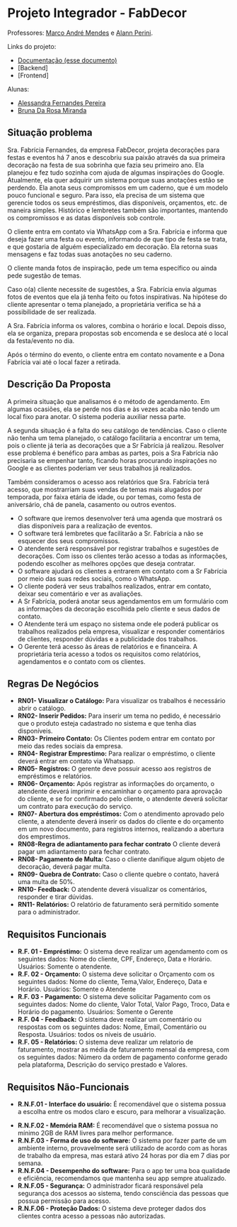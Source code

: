 # Projeto Integrador - FabDecor

Professores: [Marco André Mendes](github.com/marcoandre) e [Alann Perini](https://github.com/AlannKPerini).

Links do projeto:

-   [Documentação (esse documento)](https://github.com/alessandrafr4/fabidecor.git)
-   [Backend]
-   [Frontend]


Alunas: 
- [Alessandra Fernandes Pereira](https://github.com/alessandrafr4)
- [Bruna Da Rosa Miranda](https://github.com/Brunamy)

## Situação problema

Sra. Fabrícia Fernandes, da empresa FabDecor, projeta decorações para festas e eventos há 7 anos e descobriu sua paixão através da sua primeira decoração na festa de sua sobrinha que fazia seu primeiro ano. Ela planejou e fez tudo sozinha com ajuda de algumas inspirações do Google. Atualmente, ela quer adquirir um sistema porque suas anotações estão se perdendo. Ela anota seus compromissos em um caderno, que é um modelo pouco funcional e seguro. Para isso, ela precisa de um sistema que gerencie todos os seus empréstimos, dias disponíveis, orçamentos, etc. de maneira simples. Histórico e lembretes também são importantes, mantendo os compromissos e as datas disponíveis sob controle.

O cliente entra em contato via WhatsApp com a Sra. Fabrícia e informa que deseja fazer uma festa ou evento, informando de que tipo de festa se trata, e que gostaria de alguém especializado em decoração. Ela retorna suas mensagens e faz todas suas anotações no seu caderno.

O cliente manda fotos de inspiração, pede um tema específico ou ainda pede sugestão de temas.

Caso o(a) cliente necessite de  sugestões, a Sra. Fabrícia envia algumas fotos de eventos que ela já tenha feito ou fotos inspirativas. Na hipótese do cliente apresentar o tema planejado, a proprietária verifica se há a possibilidade de ser realizada.

A Sra. Fabrícia informa os valores, combina o horário e local. Depois disso, ela se organiza, prepara propostas sob encomenda e se desloca até o local da festa/evento no dia.

Após o término do evento, o cliente entra em contato novamente e a Dona Fabrícia vai até o local fazer a retirada.

## Descrição Da Proposta
  
A primeira situação que analisamos é o método de agendamento. Em algumas ocasiões, ela se perde nos dias e às vezes acaba não tendo um local fixo para anotar. O sistema poderia auxiliar nessa parte.

A segunda situação é a falta do seu catálogo de tendências. Caso o cliente não tenha um tema planejado, o catálogo facilitaria a encontrar um tema, pois o cliente já teria as decorações que a Sr Fabrícia já realizou. Resolver esse problema é benéfico para ambas as partes, pois a Sra Fabrícia não precisaria se empenhar tanto, ficando horas procurando inspirações no Google e as clientes poderiam ver seus trabalhos já realizados.

Também consideramos o acesso aos relatórios que Sra. Fabrícia terá acesso, que mostrarriam suas vendas de temas mais alugados por temporada, por faixa etária de idade, ou por temas, como festa de aniversário, chá de panela, casamento ou outros eventos.

- O software que iremos desenvolver terá uma agenda que mostrará os dias disponíveis para a realização de eventos.
- O software terá lembretes que facilitarão a Sr. Fabrícia a não se esquecer dos seus compromissos.
- O atendente será responsável por registrar trabalhos e sugestões de decorações. Com isso os clientes terão acesso a todas as informações, podendo escolher as melhores opções que deseja contratar.
- O software ajudará os clientes a entrarem em contato com a Sr Fabrícia por meio das suas redes sociais, como o WhatsApp.
- O cliente poderá ver seus trabalhos realizados, entrar em contato, deixar seu comentário e ver as avaliações.
- A Sr Fabrícia, poderá anotar seus agendamentos em um formulário com as informações da decoração escolhida pelo cliente e seus dados de contato.
- O Atendente terá um espaço no sistema onde ele poderá publicar os trabalhos realizados pela empresa, visualizar e responder comentários de clientes, responder dúvidas e a publicidade dos trabalhos.
- O Gerente terá acesso às áreas de relatórios e e financeira. A proprietária teria acesso a todos os requisitos como relatórios, agendamentos e o contato com os clientes. 


## Regras De Negócios 

- **RN01- Visualizar o Catálogo:** Para visualizar os trabalhos é necessário abrir o catálogo. 
- **RN02- Inserir Pedidos:** Para inserir um tema no pedido, é necessário que o produto esteja cadastrado no sistema e que tenha dias disponíveis.
- **RN03- Primeiro Contato:** Os Clientes podem entrar em contato por meio das redes sociais da empresa.
- **RN04- Registrar Emprestimo:** Para realizar o empréstimo, o cliente deverá entrar em contato via Whatsapp. 
- **RN05- Registros:** O gerente deve possuir acesso aos registros de empréstimos e relatórios.
- **RN06- Orçamento:** Após registrar as informações do orçamento, o atendente deverá imprimir e encaminhar o orçamento para aprovação do cliente, e se for confirmado pelo cliente, o atendente deverá solicitar um contrato para execução do serviço.
- **RN07- Abertura dos empréstimos:** Com o atendimento aprovado pelo cliente, a atendente deverá inserir os dados do cliente e do orçamento em um novo documento, para registros internos, realizando a abertura dos emprestimos.
- **RN08-Regra de adiantamento para fechar contrato** O cliente deverá pagar um adiantamento para fechar contrato.
- **RN08- Pagamento de Multa:** Caso o cliente danifique algum objeto de decoração, deverá pagar multa.
- **RN09- Quebra de Contrato:** Caso o cliente quebre o contato, haverá uma multa de 50%.
- **RN10- Feedback:** O atendente deverá visualizar os comentários, responder e tirar dúvidas.
- **RN11- Relatórios:** O relatório de faturamento será permitido somente para o administrador.

## Requisitos Funcionais

- **R.F. 01 - Empréstimo:** O sistema deve realizar um agendamento com os seguintes dados: Nome do cliente, CPF, Endereço, Data e Horário. Usuários: Somente o atendente.
- **R.F. 02 - Orçamento:** O sistema deve solicitar o Orçamento com os seguintes dados: Nome do cliente, Tema,Valor, Endereço, Data e Horário. 
Usuários: Somente o Atendente
- **R.F. 03 - Pagamento:** O sistema deve solicitar Pagamento com os seguintes dados: Nome do cliente, Valor Total, Valor Pago, Troco, Data e Horário do pagamento. 
Usuários: Somente o Gerente
- **R.F. 04 - Feedback:** O sistema deve realizar um comentário ou respostas com os seguintes dados: Nome, Email, Comentário ou Resposta. 
Usuários: todos os níveis de usuário.
- **R.F. 05 - Relatórios:** O sistema deve realizar um relatorio de faturamento, mostrar as média de faturamento mensal da empresa, com os seguintes dados: Número da ordem de pagamento conforme gerado pela plataforma, Descrição do serviço prestado e Valores.
  
## Requisitos Não-Funcionais

- **R.N.F.01 - Interface do usuário:** É recomendável que o sistema possua a escolha entre os modos claro e escuro, para melhorar a visualização.
<!-- - **R.N.F.02 - Interface do usuário:** É recomendável que o sistema possua varios tipos de traduções. -->
- **R.N.F.02 - Memória RAM:** É recomendável que o sistema possua no mínimo 2GB de RAM livres para melhor performance.
- **R.N.F.03 - Forma de uso do software:** O sistema por fazer parte de um ambiente interno, provavelmente será utilizado de acordo com as horas de trabalho da empresa, mas estará ativo 24 horas por dia em 7 dias por semana.
- **R.N.F.04 - Desempenho do software:**  Para  o app ter uma boa qualidade e eficiẽncia, recomendamos que mantenha seu app sempre atualizado.
- **R.N.F.05 - Segurança:** O administrador ficará responsável pela segurança dos acessos ao sistema, tendo consciência das pessoas que possua permissão para acesso.
- **R.N.F.06 - Proteção Dados:** O sistema deve proteger dados dos clientes contra acesso a pessoas não autorizadas.



